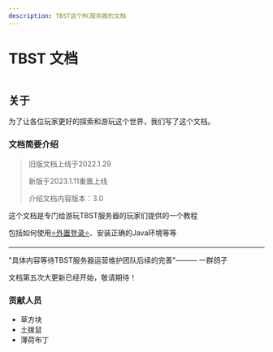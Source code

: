 ```yaml
---
description: TBST这个MC服务器的文档
---
```


# TBST 文档

<figure><img src=".gitbook/assets/组 6.png" alt=""><figcaption></figcaption></figure>

## 关于

为了让各位玩家更好的探索和游玩这个世界，我们写了这个文档。

### 文档简要介绍

> 旧版文档上线于2022.1.29
>
> 新版于2023.1.11重置上线
>
> 介绍文档内容版本：3.0

这个文档是专门给游玩TBST服务器的玩家们提供的一个教程

包括如何使用[⭐外置登录⭐](https://doc.tbstmc.xyz/#/%E6%95%99%E7%A8%8B/%E9%85%8D%E7%BD%AE/TBST%E4%B8%93%E5%B1%9E-%E7%94%B5%E8%84%91%E7%89%88%E5%A4%96%E7%BD%AE%E7%99%BB%E5%BD%95%E6%95%99%E7%A8%8B)、安装正确的Java环境等等

***

"具体内容等待TBST服务器运营维护团队后续的完善"——— 一群鸽子

文档第五次大更新已经开始，敬请期待！

### 贡献人员

* 草方块
* 土拨鼠
* 薄荷布丁
